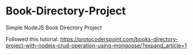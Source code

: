 # Book-Directory-Project

Simple NodeJS Book Directory Project

Followed this tutorial:
https://protocoderspoint.com/books-directory-project-with-nodejs-crud-operation-using-mongoose/?expand_article=1

